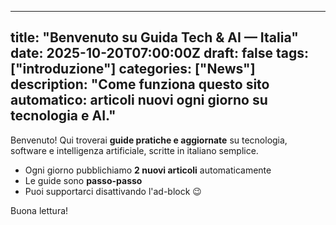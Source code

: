 
---
title: "Benvenuto su Guida Tech & AI — Italia"
date: 2025-10-20T07:00:00Z
draft: false
tags: ["introduzione"]
categories: ["News"]
description: "Come funziona questo sito automatico: articoli nuovi ogni giorno su tecnologia e AI."
---

Benvenuto! Qui troverai **guide pratiche e aggiornate** su tecnologia, software e intelligenza artificiale, scritte in italiano semplice.

- Ogni giorno pubblichiamo **2 nuovi articoli** automaticamente
- Le guide sono **passo-passo**
- Puoi supportarci disattivando l'ad-block 😉

Buona lettura!
